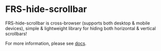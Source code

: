 # FRS-hide-scrollbar

FRS-hide-scrollbar is cross-browser (supports both desktop & mobile devices), simple & lightweight library for hiding both horizontal & vertical scrollbars!

For more information, please see [docs](https://frsource.github.io/FRS-hide-scrollbar/).